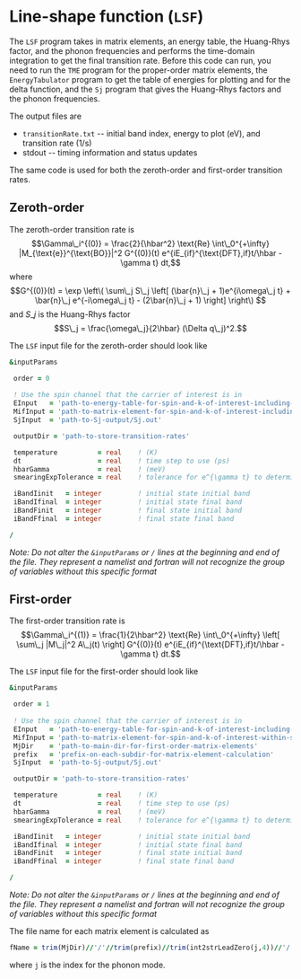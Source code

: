 # Line-shape function (`LSF`)

The `LSF` program takes in matrix elements, an energy table, the Huang-Rhys factor, and the phonon frequencies and performs the time-domain integration to get the final transition rate. Before this code can run, you need to run the `TME` program for the proper-order matrix elements, the `EnergyTabulator` program to get the table of energies for plotting and for the delta function, and the `Sj` program that gives the Huang-Rhys factors and the phonon frequencies. 

The output files are 
  * `transitionRate.txt` -- initial band index, energy to plot (eV), and transition rate (1/s)
  * stdout -- timing information and status updates

The same code is used for both the zeroth-order and first-order transition rates. 

## Zeroth-order

The zeroth-order transition rate is $$\Gamma\_i^{(0)} = \frac{2}{\hbar^2} \text{Re} \int\_0^{+\infty} |M_{\text{e}}^{\text{BO}}|^2 G^{(0)}(t) e^{iE_{if}^{\text{DFT},if}t/\hbar - \gamma t} dt,$$ where $$G^{(0)}(t) = \exp  \left\( \sum\_j S\_j  \left[ (\bar{n}\_j + 1)e^{i\omega\_j t} + \bar{n}\_j e^{-i\omega\_j t} - (2\bar{n}\_j + 1) \right] \right\) $$ and $S\_j$ is the Huang-Rhys factor $$S\_j = \frac{\omega\_j}{2\hbar} (\Delta q\_j)^2.$$

The `LSF` input file for the zeroth-order should look like
```f90
&inputParams

 order = 0
 
 ! Use the spin channel that the carrier of interest is in
 EInput   = 'path-to-energy-table-for-spin-and-k-of-interest-including-file-name' 
 MifInput = 'path-to-matrix-element-for-spin-and-k-of-interest-including-file-name' 
 SjInput  = 'path-to-Sj-output/Sj.out' 

 outputDir = 'path-to-store-transition-rates'

 temperature          = real    ! (K)
 dt                   = real    ! time step to use (ps) 
 hbarGamma            = real    ! (meV)
 smearingExpTolerance = real    ! tolerance for e^{\gamma t} to determine max time

 iBandIinit   = integer         ! initial state initial band
 iBandIfinal  = integer         ! initial state final band
 iBandFinit   = integer         ! final state initial band
 iBandFfinal  = integer         ! final state final band

/
```

_Note: Do not alter the `&inputParams` or `/` lines at the beginning and end of the file. They represent a namelist and fortran will not recognize the group of variables without this specific format_

## First-order

The first-order transition rate is $$\Gamma\_i^{(1)} = \frac{1}{2\hbar^2} \text{Re} \int\_0^{+\infty} \left[ \sum\_j |M\_j|^2 A\_j(t) \right] G^{(0)}(t) e^{iE_{if}^{\text{DFT},if}t/\hbar - \gamma t} dt.$$

The `LSF` input file for the first-order should look like
```f90
&inputParams

 order = 1
 
 ! Use the spin channel that the carrier of interest is in
 EInput   = 'path-to-energy-table-for-spin-and-k-of-interest-including-file-name' 
 MifInput = 'path-to-matrix-element-for-spin-and-k-of-interest-within-subdir-including-file-name' 
 MjDir    = 'path-to-main-dir-for-first-order-matrix-elements'
 prefix   = 'prefix-on-each-subdir-for-matrix-element-calculation'
 SjInput  = 'path-to-Sj-output/Sj.out' 

 outputDir = 'path-to-store-transition-rates'

 temperature          = real    ! (K)
 dt                   = real    ! time step to use (ps) 
 hbarGamma            = real    ! (meV)
 smearingExpTolerance = real    ! tolerance for e^{\gamma t} to determine max time

 iBandIinit   = integer         ! initial state initial band
 iBandIfinal  = integer         ! initial state final band
 iBandFinit   = integer         ! final state initial band
 iBandFfinal  = integer         ! final state final band

/
```

_Note: Do not alter the `&inputParams` or `/` lines at the beginning and end of the file. They represent a namelist and fortran will not recognize the group of variables without this specific format_

The file name for each matrix element is calculated as 
```f90
fName = trim(MjDir)//'/'//trim(prefix)//trim(int2strLeadZero(j,4))//'/'//trim(MifInput)
```
where `j` is the index for the phonon mode.
